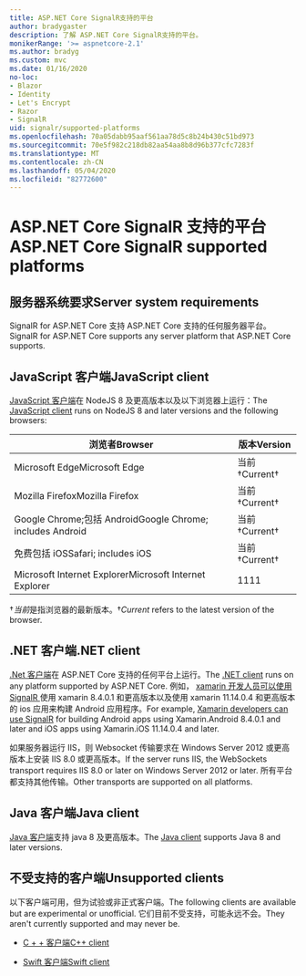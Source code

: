```yaml
---
title: ASP.NET Core SignalR支持的平台
author: bradygaster
description: 了解 ASP.NET Core SignalR支持的平台。
monikerRange: '>= aspnetcore-2.1'
ms.author: bradyg
ms.custom: mvc
ms.date: 01/16/2020
no-loc:
- Blazor
- Identity
- Let's Encrypt
- Razor
- SignalR
uid: signalr/supported-platforms
ms.openlocfilehash: 70a05dabb95aaf561aa78d5c8b24b430c51bd973
ms.sourcegitcommit: 70e5f982c218db82aa54aa8b8d96b377cfc7283f
ms.translationtype: MT
ms.contentlocale: zh-CN
ms.lasthandoff: 05/04/2020
ms.locfileid: "82772600"
---
```

# <a name="aspnet-core-signalr-supported-platforms"></a><span data-ttu-id="07d34-103">ASP.NET Core SignalR 支持的平台</span><span class="sxs-lookup"><span data-stu-id="07d34-103">ASP.NET Core SignalR supported platforms</span></span>

## <a name="server-system-requirements"></a><span data-ttu-id="07d34-104">服务器系统要求</span><span class="sxs-lookup"><span data-stu-id="07d34-104">Server system requirements</span></span>

<span data-ttu-id="07d34-105">SignalR for ASP.NET Core 支持 ASP.NET Core 支持的任何服务器平台。</span><span class="sxs-lookup"><span data-stu-id="07d34-105">SignalR for ASP.NET Core supports any server platform that ASP.NET Core supports.</span></span>

## <a name="javascript-client"></a><span data-ttu-id="07d34-106">JavaScript 客户端</span><span class="sxs-lookup"><span data-stu-id="07d34-106">JavaScript client</span></span>

<span data-ttu-id="07d34-107">[JavaScript 客户端](xref:signalr/javascript-client)在 NodeJS 8 及更高版本以及以下浏览器上运行：</span><span class="sxs-lookup"><span data-stu-id="07d34-107">The [JavaScript client](xref:signalr/javascript-client) runs on NodeJS 8 and later versions and the following browsers:</span></span>

| <span data-ttu-id="07d34-108">浏览者</span><span class="sxs-lookup"><span data-stu-id="07d34-108">Browser</span></span>                         | <span data-ttu-id="07d34-109">版本</span><span class="sxs-lookup"><span data-stu-id="07d34-109">Version</span></span>         |
| ------------------------------- | --------------- |
| <span data-ttu-id="07d34-110">Microsoft Edge</span><span class="sxs-lookup"><span data-stu-id="07d34-110">Microsoft Edge</span></span>                  | <span data-ttu-id="07d34-111">当前&dagger;</span><span class="sxs-lookup"><span data-stu-id="07d34-111">Current&dagger;</span></span> |
| <span data-ttu-id="07d34-112">Mozilla Firefox</span><span class="sxs-lookup"><span data-stu-id="07d34-112">Mozilla Firefox</span></span>                 | <span data-ttu-id="07d34-113">当前&dagger;</span><span class="sxs-lookup"><span data-stu-id="07d34-113">Current&dagger;</span></span> |
| <span data-ttu-id="07d34-114">Google Chrome;包括 Android</span><span class="sxs-lookup"><span data-stu-id="07d34-114">Google Chrome; includes Android</span></span> | <span data-ttu-id="07d34-115">当前&dagger;</span><span class="sxs-lookup"><span data-stu-id="07d34-115">Current&dagger;</span></span> |
| <span data-ttu-id="07d34-116">免费包括 iOS</span><span class="sxs-lookup"><span data-stu-id="07d34-116">Safari; includes iOS</span></span>            | <span data-ttu-id="07d34-117">当前&dagger;</span><span class="sxs-lookup"><span data-stu-id="07d34-117">Current&dagger;</span></span> |
| <span data-ttu-id="07d34-118">Microsoft Internet Explorer</span><span class="sxs-lookup"><span data-stu-id="07d34-118">Microsoft Internet Explorer</span></span>     | <span data-ttu-id="07d34-119">11</span><span class="sxs-lookup"><span data-stu-id="07d34-119">11</span></span>              |

<span data-ttu-id="07d34-120">&dagger;*当前*是指浏览器的最新版本。</span><span class="sxs-lookup"><span data-stu-id="07d34-120">&dagger;*Current* refers to the latest version of the browser.</span></span>

## <a name="net-client"></a><span data-ttu-id="07d34-121">.NET 客户端</span><span class="sxs-lookup"><span data-stu-id="07d34-121">.NET client</span></span>

<span data-ttu-id="07d34-122">[.Net 客户端](xref:signalr/dotnet-client)在 ASP.NET Core 支持的任何平台上运行。</span><span class="sxs-lookup"><span data-stu-id="07d34-122">The [.NET client](xref:signalr/dotnet-client) runs on any platform supported by ASP.NET Core.</span></span> <span data-ttu-id="07d34-123">例如， [xamarin 开发人员可以使用SignalR ](https://github.com/aspnet/Announcements/issues/305)使用 xamarin 8.4.0.1 和更高版本以及使用 xamarin 11.14.0.4 和更高版本的 ios 应用来构建 Android 应用程序。</span><span class="sxs-lookup"><span data-stu-id="07d34-123">For example, [Xamarin developers can use SignalR](https://github.com/aspnet/Announcements/issues/305) for building Android apps using Xamarin.Android 8.4.0.1 and later and iOS apps using Xamarin.iOS 11.14.0.4 and later.</span></span>

<span data-ttu-id="07d34-124">如果服务器运行 IIS，则 Websocket 传输要求在 Windows Server 2012 或更高版本上安装 IIS 8.0 或更高版本。</span><span class="sxs-lookup"><span data-stu-id="07d34-124">If the server runs IIS, the WebSockets transport requires IIS 8.0 or later on Windows Server 2012 or later.</span></span> <span data-ttu-id="07d34-125">所有平台都支持其他传输。</span><span class="sxs-lookup"><span data-stu-id="07d34-125">Other transports are supported on all platforms.</span></span>

## <a name="java-client"></a><span data-ttu-id="07d34-126">Java 客户端</span><span class="sxs-lookup"><span data-stu-id="07d34-126">Java client</span></span>

<span data-ttu-id="07d34-127">[Java 客户端](xref:signalr/java-client)支持 java 8 及更高版本。</span><span class="sxs-lookup"><span data-stu-id="07d34-127">The [Java client](xref:signalr/java-client) supports Java 8 and later versions.</span></span>

## <a name="unsupported-clients"></a><span data-ttu-id="07d34-128">不受支持的客户端</span><span class="sxs-lookup"><span data-stu-id="07d34-128">Unsupported clients</span></span>

<span data-ttu-id="07d34-129">以下客户端可用，但为试验或非正式客户端。</span><span class="sxs-lookup"><span data-stu-id="07d34-129">The following clients are available but are experimental or unofficial.</span></span> <span data-ttu-id="07d34-130">它们目前不受支持，可能永远不会。</span><span class="sxs-lookup"><span data-stu-id="07d34-130">They aren't currently supported and may never be.</span></span>

* <span data-ttu-id="07d34-131">[C + + 客户端](https://github.com/aspnet/SignalR-Client-Cpp)</span><span class="sxs-lookup"><span data-stu-id="07d34-131">[C++ client](https://github.com/aspnet/SignalR-Client-Cpp)</span></span>

* <span data-ttu-id="07d34-132">[Swift 客户端](https://github.com/moozzyk/SignalR-Client-Swift)</span><span class="sxs-lookup"><span data-stu-id="07d34-132">[Swift client](https://github.com/moozzyk/SignalR-Client-Swift)</span></span>
